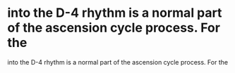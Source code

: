# into the D-4 rhythm is a normal part of the ascension cycle process. For the

into the D-4 rhythm is a normal part of the ascension cycle process. For the